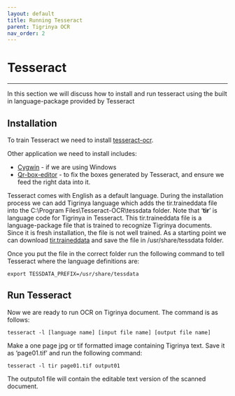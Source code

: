 ```yaml
---
layout: default
title: Running Tesseract
parent: Tigrinya OCR
nav_order: 2
---
```

# Tesseract
---
In this section we will discuss how to install and run tesseract using the built in language-package provided by Tesseract
## Installation
To train Tesseract we need to install [tesseract-ocr](https://github.com/tesseract-ocr/tesseract/releases).

Other application we need to install includes:
* [Cygwin](https://www.cygwin.com/) - if we are using Windows
* [Qr-box-editor](https://github.com/zdenop/qt-box-editor/downloads) - to fix the boxes generated by Tesseract, and ensure we feed the right data into it.

Tesseract comes with English as a default language. During the installation process we can add Tigrinya language which adds the tir.traineddata file into the C:\Program Files\Tesseract-OCR\tessdata folder. Note that ‘**tir**’ is language code for Tigrinya in Tesseract.
This tir.traineddata file is a language-package file that is trained to recognize Tigrinya documents. Since it is fresh installation, the file is not well trained. As a starting point we can download [tir.traineddata](https://github.com/tesseract-ocr/tessdata/blob/master/tir.traineddata) and save the file in /usr/share/tessdata folder.

Once you put the file in the correct folder run the following command to tell Tesseract where the language definitions are:

```
export TESSDATA_PREFIX=/usr/share/tessdata
```

## Run Tesseract
Now we are ready to run OCR on Tigrinya document. The command is as follows:

```
tesseract -l [language name] [input file name] [output file name]
```

Make a one page jpg or tif formatted image containing Tigrinya text. Save it as ‘page01.tif’ and run the following command:

```
tesseract -l tir page01.tif output01
```

The outputo1 file will contain the editable text version of the scanned document.